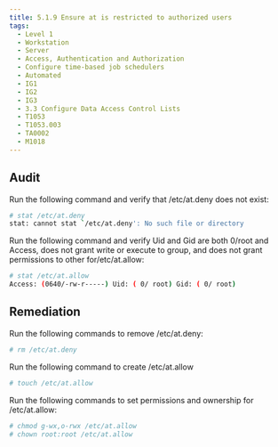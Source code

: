 ```yaml
---
title: 5.1.9 Ensure at is restricted to authorized users
tags:
  - Level 1
  - Workstation
  - Server
  - Access, Authentication and Authorization
  - Configure time-based job schedulers
  - Automated
  - IG1
  - IG2
  - IG3
  - 3.3 Configure Data Access Control Lists
  - T1053
  - T1053.003
  - TA0002
  - M1018
---
```


## Audit
Run the following command and verify that /etc/at.deny does not exist:
```bash
# stat /etc/at.deny
stat: cannot stat `/etc/at.deny': No such file or directory
```

Run the following command and verify Uid and Gid are both 0/root and Access, does not grant write or execute to group, and does not grant permissions to other
for/etc/at.allow:
```bash
# stat /etc/at.allow
Access: (0640/-rw-r-----) Uid: ( 0/ root) Gid: ( 0/ root)
```

## Remediation
Run the following commands to remove /etc/at.deny:
```bash
# rm /etc/at.deny
```

Run the following command to create /etc/at.allow
```bash
# touch /etc/at.allow
```

Run the following commands to set permissions and ownership for /etc/at.allow:
```bash
# chmod g-wx,o-rwx /etc/at.allow
# chown root:root /etc/at.allow
```
